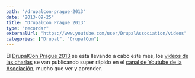 ```yaml
---
path: "/drupalcon-prague-2013"
date: "2013-09-25"
title: "DrupalCon Prague 2013"
type: "recordar"
externalUrl: "https://www.youtube.com/user/DrupalAssociation/videos"
categories: ["Drupal", "DrupalCon"]
---
```


El [DrupalCon Prague 2013](https://prague2013.drupal.org/) se esta llevando a cabo este mes, los [videos de las charlas](https://www.youtube.com/user/DrupalAssociation/videos) se van publicando super rápido en el [canal de Youtube de la Asociación](https://www.youtube.com/user/DrupalAssociation/videos), mucho que ver y aprender.